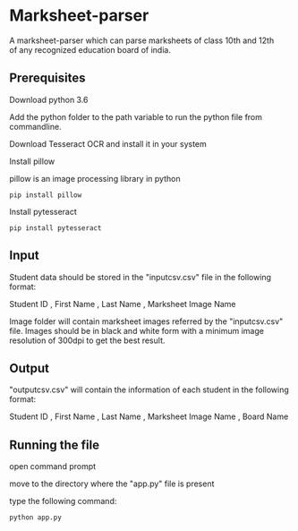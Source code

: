 # Marksheet-parser
 A marksheet-parser which can parse marksheets of class 10th and 12th of any recognized education board of india. 

## Prerequisites
Download python 3.6

Add the python folder to the path variable to run the python file from commandline.

Download Tesseract OCR and install it in your system

Install pillow

pillow is an image processing library in python

```
pip install pillow
```

Install pytesseract

```
pip install pytesseract
```

## Input
Student data should be stored in the "inputcsv.csv" file in the following format:

Student ID , First Name , Last Name , Marksheet Image Name

Image folder will contain marksheet images referred by the "inputcsv.csv" file. Images should be in black and white form with a minimum image resolution of 300dpi to get the best result.

## Output
"outputcsv.csv" will contain the information of each student in the following format:

Student ID , First Name , Last Name , Marksheet Image Name , Board Name

## Running the file
open command prompt 

move to the directory where the "app.py" file is present

type the following command:
```
python app.py
```

